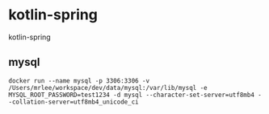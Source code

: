 # kotlin-spring
kotlin-spring

## mysql

````
docker run --name mysql -p 3306:3306 -v /Users/mrlee/workspace/dev/data/mysql:/var/lib/mysql -e MYSQL_ROOT_PASSWORD=test1234 -d mysql --character-set-server=utf8mb4 --collation-server=utf8mb4_unicode_ci
````